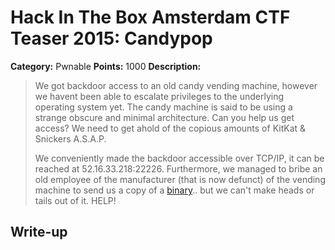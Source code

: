 # Hack In The Box Amsterdam CTF Teaser 2015: Candypop

**Category:** Pwnable
**Points:** 1000
**Description:** 

>We got backdoor access to an old candy vending machine, however we havent been able to escalate privileges to the underlying operating system yet. The candy machine is said to be using a strange obscure and minimal architecture. Can you help us get access? We need to get ahold of the copious amounts of KitKat & Snickers A.S.A.P.
>
>We conveniently made the backdoor accessible over TCP/IP, it can be reached at 52.16.33.218:22226. Furthermore, we managed to bribe an old employee of the manufacturer (that is now defunct) of the vending machine to send us a copy of a [binary](challenge/candypop).. but we can't make heads or tails out of it. HELP!

## Write-up
